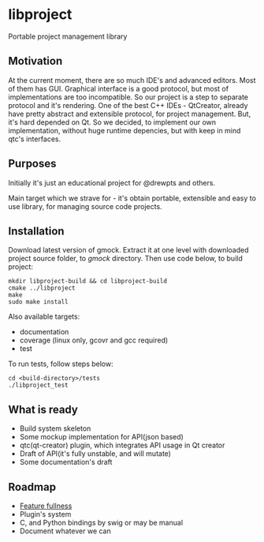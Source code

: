 # libproject
Portable project management library
## Motivation
At the current moment, there are so much IDE's and advanced editors.
Most of them has GUI. 
Graphical interface is a good protocol, but most of implementations are too incompatible.
So our project is a step to separate protocol and it's rendering.
One of the best C++ IDEs - QtCreator, already have pretty abstract and extensible protocol, for project management.
But, it's hard depended on Qt. So we decided, to implement our own implementation, without huge runtime depencies, but with keep in mind qtc's interfaces.

## Purposes
Initially it's just an educational project for @drewpts and others.

Main target which we strave for - it's obtain portable, extensible and easy to use library, for managing source code projects.

## Installation
Download latest version of gmock.
Extract it at one level with downloaded project source folder, to *gmock* directory.
Then use code below, to build project:
```
mkdir libproject-build && cd libproject-build
cmake ../libproject
make
sudo make install
```
Also available targets:
* documentation
* coverage (linux only, gcovr and gcc required)
* test

To run tests, follow steps below:
```
cd <build-directory>/tests
./libproject_test
```

## What is ready
* Build system skeleton
* Some mockup implementation for API(json based)
* qtc(qt-creator) plugin, which integrates API usage in Qt creator
* Draft of API(it's fully unstable, and will mutate)
* Some documentation's draft

## Roadmap
* [Feature fullness](http://fake.org)
* Plugin's system
* C, and Python bindings by swig or may be manual
* Document whatever we can
